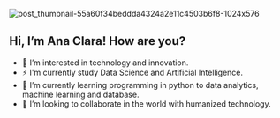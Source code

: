 ![post_thumbnail-55a60f34beddda4324a2e11c4503b6f8-1024x576](https://github.com/anacgr05/anacgr05/assets/151938722/5c1be638-f6dd-4f1a-98a0-ccde54e75e64)


## Hi, I’m Ana Clara! How are you?
- 👀 I’m interested in technology and innovation.
- ⚡ I'm currently study Data Science and Artificial Intelligence.
- 🌱 I’m currently learning programming in python to data analytics, machine learning and database.
- 💞️ I’m looking to collaborate in the world with humanized technology.


<!---
anacgr05/anacgr05 is a ✨ special ✨ repository because its `README.md` (this file) appears on your GitHub profile.
You can click the Preview link to take a look at your changes.
--->
